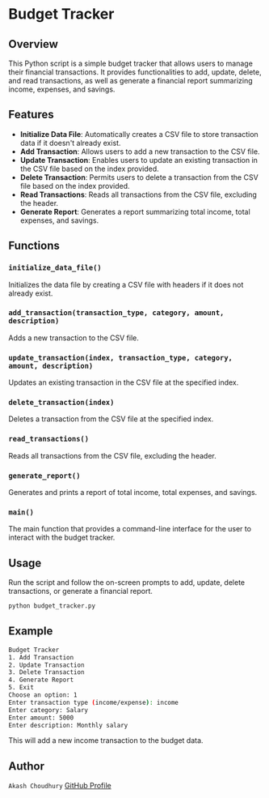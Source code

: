 # Budget Tracker

## Overview

This Python script is a simple budget tracker that allows users to manage their financial transactions. It provides functionalities to add, update, delete, and read transactions, as well as generate a financial report summarizing income, expenses, and savings.

## Features

- **Initialize Data File**: Automatically creates a CSV file to store transaction data if it doesn't already exist.
- **Add Transaction**: Allows users to add a new transaction to the CSV file.
- **Update Transaction**: Enables users to update an existing transaction in the CSV file based on the index provided.
- **Delete Transaction**: Permits users to delete a transaction from the CSV file based on the index provided.
- **Read Transactions**: Reads all transactions from the CSV file, excluding the header.
- **Generate Report**: Generates a report summarizing total income, total expenses, and savings.

## Functions

### `initialize_data_file()`
Initializes the data file by creating a CSV file with headers if it does not already exist.

### `add_transaction(transaction_type, category, amount, description)`
Adds a new transaction to the CSV file.

### `update_transaction(index, transaction_type, category, amount, description)`
Updates an existing transaction in the CSV file at the specified index.

### `delete_transaction(index)`
Deletes a transaction from the CSV file at the specified index.

### `read_transactions()`
Reads all transactions from the CSV file, excluding the header.

### `generate_report()`
Generates and prints a report of total income, total expenses, and savings.

### `main()`
The main function that provides a command-line interface for the user to interact with the budget tracker.

## Usage

Run the script and follow the on-screen prompts to add, update, delete transactions, or generate a financial report.

```sh
python budget_tracker.py
```

## Example

```sh
Budget Tracker
1. Add Transaction
2. Update Transaction
3. Delete Transaction
4. Generate Report
5. Exit
Choose an option: 1
Enter transaction type (income/expense): income
Enter category: Salary
Enter amount: 5000
Enter description: Monthly salary
```

This will add a new income transaction to the budget data.

## Author
`Akash Choudhury`
[GitHub Profile](https://github.com/ezDecode)